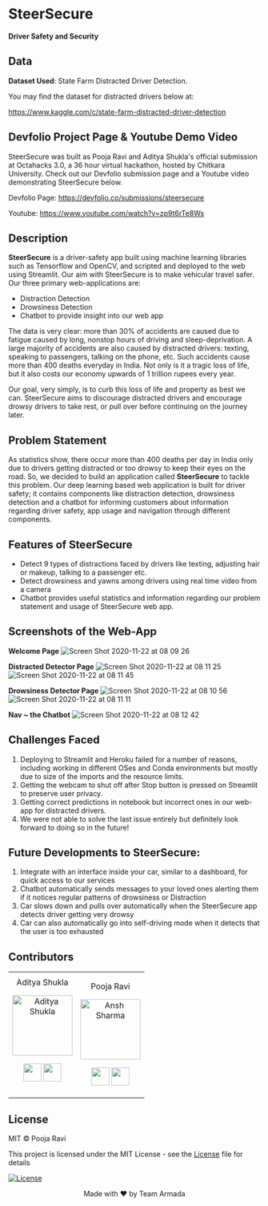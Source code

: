 # SteerSecure
__Driver Safety and Security__

## Data
__Dataset Used__: State Farm Distracted Driver Detection.

You may find the dataset for distracted drivers below at:

https://www.kaggle.com/c/state-farm-distracted-driver-detection

## Devfolio Project Page & Youtube Demo Video
SteerSecure was built as Pooja Ravi and Aditya Shukla's official submission at Octahacks 3.0, a 36 hour virtual hackathon, hosted by Chitkara University. Check out our Devfolio submission page and a Youtube video demonstrating SteerSecure below.

Devfolio Page: https://devfolio.co/submissions/steersecure

Youtube: https://www.youtube.com/watch?v=zp9t6rTe8Ws

## Description
**SteerSecure** is a driver-safety app built using machine learning libraries such as Tensorflow and OpenCV, and scripted and deployed to the web using Streamlit. Our aim with SteerSecure is to make vehicular travel safer. Our three primary web-applications are:

-  Distraction Detection
-  Drowsiness Detection
-  Chatbot to provide insight into our web app

The data is very clear: more than 30% of accidents are caused due to fatigue caused by long, nonstop hours of driving and sleep-deprivation. A large majority of accidents are also caused by distracted drivers: texting, speaking to passengers, talking on the phone, etc. Such accidents cause more than 400 deaths everyday in India. Not only is it a tragic loss of life, but it also costs our economy upwards of 1 trillion rupees every year.

Our goal, very simply, is to curb this loss of life and property as best we can. SteerSecure aims to discourage distracted drivers and encourage drowsy drivers to take rest, or pull over before continuing on the journey later.

## Problem Statement
As statistics show, there occur more than 400 deaths per day in India only due to drivers getting distracted or too drowsy to keep their eyes on the road. So, we decided to build an application called __SteerSecure__ to tackle this problem. Our deep learning based web application is built for driver safety; it contains components like distraction detection, drowsiness detection and a chatbot for informing customers about information regarding driver safety, app usage and navigation through different components.

## Features of SteerSecure
-  Detect 9 types of distractions faced by drivers like texting, adjusting hair or makeup, talking to a passenger etc.
-  Detect drowsiness and yawns among drivers using real time video from a camera
-  Chatbot provides useful statistics and information regarding our problem statement and usage of SteerSecure web app.

## Screenshots of the Web-App
__Welcome Page__
![Screen Shot 2020-11-22 at 08 09 26](https://user-images.githubusercontent.com/20011207/99892796-d7171080-2c9e-11eb-82c7-4b79c844f186.png)

__Distracted Detector Page__
![Screen Shot 2020-11-22 at 08 11 25](https://user-images.githubusercontent.com/20011207/99892820-0594eb80-2c9f-11eb-9462-85e9c59624cc.png)
![Screen Shot 2020-11-22 at 08 11 45](https://user-images.githubusercontent.com/20011207/99892808-f0b85800-2c9e-11eb-920b-80a062738bcc.png)

__Drowsiness Detector Page__
![Screen Shot 2020-11-22 at 08 10 56](https://user-images.githubusercontent.com/20011207/99892826-2a895e80-2c9f-11eb-82aa-af34ce9379fa.png)
![Screen Shot 2020-11-22 at 08 11 11](https://user-images.githubusercontent.com/20011207/99892831-3bd26b00-2c9f-11eb-9bac-0eb2b2e8549f.png)

__Nav ~ the Chatbot__
![Screen Shot 2020-11-22 at 08 12 42](https://user-images.githubusercontent.com/20011207/99892782-b5b62480-2c9e-11eb-866a-218a03fedc6e.png)

## Challenges Faced
1) Deploying to Streamlit and Heroku failed for a number of reasons, including working in different OSes and Conda environments but mostly due to size of the imports and the resource limits.
2) Getting the webcam to shut off after Stop button is pressed on Streamlit to preserve user privacy.
3) Getting correct predictions in notebook but incorrect ones in our web-app for distracted drivers.
4) We were not able to solve the last issue entirely but definitely look forward to doing so in the future!

## Future Developments to SteerSecure:
1) Integrate with an interface inside your car, similar to a dashboard, for quick access to our services
2) Chatbot automatically sends messages to your loved ones alerting them if it notices regular patterns of drowsiness or Distraction
3) Car slows down and pulls over automatically when the SteerSecure app detects driver getting very drowsy
4) Car can also automatically go into self-driving mode when it detects that the user is too exhausted

## Contributors


<table align="center">
<tr align="center">


<td width:25%>
Aditya Shukla

<p align="center">
<img src = "https://avatars1.githubusercontent.com/u/20011207?s=400&u=7570f3915eca3bcd55cd72c60038e4f68965db4b&v=4"  height="120" alt="Aditya Shukla">
</p>
<p align="center">
<a href = "https://github.com/adityashukzy"><img src = "http://www.iconninja.com/files/241/825/211/round-collaboration-social-github-code-circle-network-icon.svg" width="36" height = "36"/></a>
<a href = "www.linkedin.com/in/aditya-shukzy">
<img src = "http://www.iconninja.com/files/863/607/751/network-linkedin-social-connection-circular-circle-media-icon.svg" width="36" height="36"/>
</a>
</p>
</td>


<td width:25%>

Pooja Ravi

<p align="center">
<img src = "https://avatars3.githubusercontent.com/u/66198904?s=460&u=06bd3edde2858507e8c42569d76d61b3491243ad&v=4"  height="120" alt="Ansh Sharma">
</p>
<p align="center">
<a href = "https://github.com/01pooja10"><img src = "http://www.iconninja.com/files/241/825/211/round-collaboration-social-github-code-circle-network-icon.svg" width="36" height = "36"/></a>
<a href = "https://www.linkedin.com/in/pooja-ravi-9b88861b2/">
<img src = "http://www.iconninja.com/files/863/607/751/network-linkedin-social-connection-circular-circle-media-icon.svg" width="36" height="36"/>
</a>
</p>
</td>

</table>

## License
MIT © Pooja Ravi

This project is licensed under the MIT License - see the [License](LICENSE) file for details

[![License](http://img.shields.io/:license-mit-blue.svg?style=flat-square)](http://badges.mit-license.org)

<p align="center">
	Made with ❤️ by Team Armada
</p>

